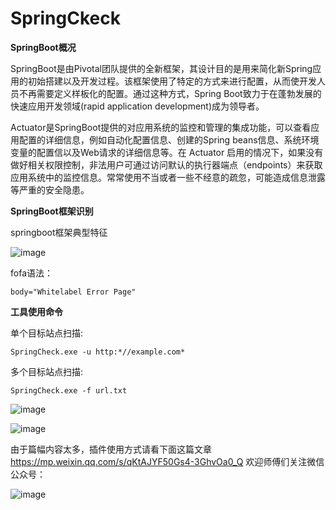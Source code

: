 # SpringCkeck
**SpringBoot概况**

SpringBoot是由Pivotal团队提供的全新框架，其设计目的是用来简化新Spring应用的初始搭建以及开发过程。该框架使用了特定的方式来进行配置，从而使开发人员不再需要定义样板化的配置。通过这种方式，Spring Boot致力于在蓬勃发展的快速应用开发领域(rapid application development)成为领导者。

Actuator是SpringBoot提供的对应用系统的监控和管理的集成功能，可以查看应用配置的详细信息，例如自动化配置信息、创建的Spring beans信息、系统环境变量的配置信以及Web请求的详细信息等。在 Actuator 启用的情况下，如果没有做好相关权限控制，非法用户可通过访问默认的执行器端点（endpoints）来获取应用系统中的监控信息。常常使用不当或者一些不经意的疏忽，可能造成信息泄露等严重的安全隐患。

**SpringBoot框架识别**

springboot框架典型特征

![image](https://github.com/QinYinSafe/SpringCkeck/assets/101846895/eebb4ec4-ed90-4a7d-8567-6ae7e7e77dd1)


fofa语法：

```
body="Whitelabel Error Page"
```

**工具使用命令**

单个目标站点扫描:

```
SpringCheck.exe -u http:*//example.com*
```

多个目标站点扫描:

```
SpringCheck.exe -f url.txt
```
![image](https://github.com/QinYinSafe/SpringCkeck/assets/101846895/c409a5a2-fcd7-4a3e-80fe-cb7ba2d9df44)

![image](https://github.com/QinYinSafe/SpringCkeck/assets/101846895/44902e1c-0cc2-4b48-82e7-0d131efa62f8)


由于篇幅内容太多，插件使用方式请看下面这篇文章
https://mp.weixin.qq.com/s/qKtAJYF50Gs4-3GhvOa0_Q
欢迎师傅们关注微信公众号：

![image](https://github.com/QinYinSafe/SpringCkeck/assets/101846895/2607b453-6632-4e51-bd27-ac3a3421033f)



